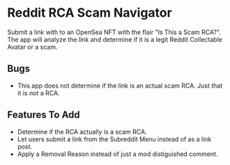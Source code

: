 # Reddit RCA Scam Navigator

Submit a link with to an OpenSea NFT with the flair "Is This a Scam RCA?". The app will analyze the link and determine if it is a legit Reddit Collectable Avatar or a scam.

## Bugs

* This app does not determine if the link is an actual scam RCA. Just that it is *not* a RCA.

## Features To Add

* Determine if the RCA actually is a scam RCA.
* Let users submit a link from the Subreddit Menu instead of as a link post.
* Apply a Removal Reason instead of just a mod distiguished comment.
